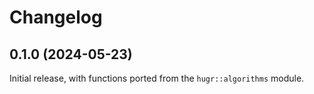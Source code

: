 # Changelog

## 0.1.0 (2024-05-23)

Initial release, with functions ported from the `hugr::algorithms` module.
